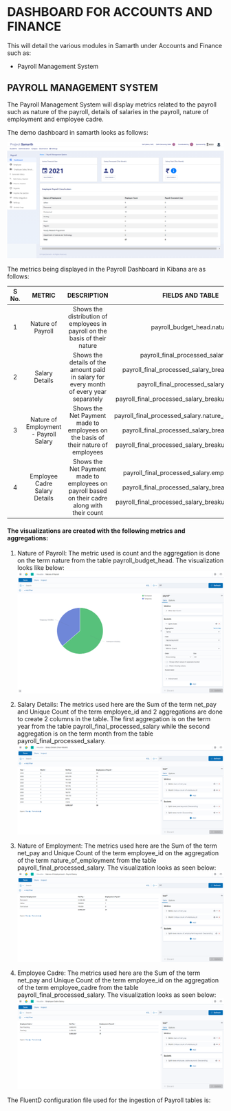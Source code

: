 # DASHBOARD FOR ACCOUNTS AND FINANCE

This will detail the various modules in Samarth under Accounts and Finance such as:
- Payroll Management System

## PAYROLL MANAGEMENT SYSTEM

The Payroll Management System will display metrics related to the payroll such as nature of the payroll, details of salaries in the payroll, nature of employment and employee cadre.

The demo dashboard in samarth looks as follows:

![Demo Payroll Dashboard](/screenshots/Samarth%20Dashboards/Dashboard%20for%20Accounts%20and%20Finance/Payroll%20Demo%20Portal.png)

The metrics being displayed in the Payroll Dashboard in Kibana are as follows:

| S No. | METRIC | DESCRIPTION | FIELDS AND TABLE | QUERY |
| :---: | :---: | :---: | :---: | :---: |
| 1 | Nature of Payroll | Shows the distribution of employees in payroll on the basis of their nature | payroll_budget_head.nature | select nature from payroll_budget_head |
| 2 | Salary Details | Shows the details of the amount paid in salary for every month of every year separately | payroll_final_processed_salary.year <br/><br/> payroll_final_processed_salary_breakup.net_pay <br/><br/> payroll_final_processed_salary.month <br/><br/> payroll_final_processed_salary_breakup.employee_id | select month, year from payroll_final_processed_salary <br/><br/> select net_pay, employee_id from payroll_final_processed_salary_breakup |
| 3 | Nature of Employment - Payroll Salary | Shows the Net Payment made to employees on the basis of their nature of employees | payroll_final_processed_salary.nature_of_employment <br/><br/> payroll_final_processed_salary_breakup.net_pay <br/><br/> payroll_final_processed_salary_breakup.employee_id | select nature_of_employment from payroll_final_processed_salary <br/><br/> select net_pay, employee_id from payroll_final_processed_salary_breakup
| 4 | Employee Cadre Salary Details | Shows the Net Payment made to employees on payroll based on their cadre along with their count | payroll_final_processed_salary.employee_cadre <br/><br/> payroll_final_processed_salary_breakup.net_pay <br/><br/> payroll_final_processed_salary_breakup.employee_id | select employee_cadre from payroll_final_processed_salary <br/><br/> select net_pay, employee_id from payroll_final_processed_salary_breakup |

#### The visualizations are created with the following metrics and aggregations:

1. Nature of Payroll: The metric used is count and the aggregation is done on the term nature from the table payroll_budget_head. The visualization looks like below:
 ![Nature of Payroll](/screenshots/Samarth%20Dashboards/Dashboard%20for%20Accounts%20and%20Finance/Nature%20of%20Payroll.png)

2. Salary Details: The metrics used here are the Sum of the term net_pay and Unique Count of the term employee_id and 2 aggregations are done to create 2 columns in the table. The first aggregation is on the term year from the table payroll_final_processed_salary while the second aggregation is on the term month from the table payroll_final_processed_salary.
 ![Salary Details](/screenshots/Samarth%20Dashboards/Dashboard%20for%20Accounts%20and%20Finance/Salary%20Details.png)

3. Nature of Employment: The metrics used here are the Sum of the term net_pay and Unique Count of the term employee_id on the aggregation of the term nature_of_employment from the table payroll_final_processed_salary. The visualization looks as seen below:
 ![Nature of Employment](/screenshots/Samarth%20Dashboards/Dashboard%20for%20Accounts%20and%20Finance/Nature%20of%20Employment.png)

4. Employee Cadre: The metrics used here are the Sum of the term net_pay and Unique Count of the term employee_id on the aggregation of the term employee_cadre from the table payroll_final_processed_salary. The visualization looks as seen below:
 ![Employee Cadre](/screenshots/Samarth%20Dashboards/Dashboard%20for%20Accounts%20and%20Finance/Employee%20Cadre%20Salary.png)

The FluentD configuration file used for the ingestion of Payroll tables is:
```yaml

```